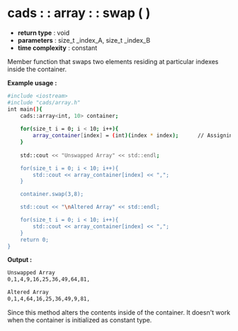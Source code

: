 # cads : : array : : swap ( )

 - **return type** : void
 - **parameters** : size_t _index_A, size_t _index_B
 - **time complexity** : constant

Member function that swaps two elements residing at particular indexes inside the container.

**Example usage :**
```sh
#include <iostream>
#include "cads/array.h"
int main(){
	cads::array<int, 10> container;
	
	for(size_t i = 0; i < 10; i++){
		array_container[index] = (int)(index * index);		// Assigning value to container.
	}
	
	std::cout << "Unswapped Array" << std::endl;

	for(size_t i = 0; i < 10; i++){
		std::cout << array_container[index] << ",";
	}

	container.swap(3,8);

	std::cout << "\nAltered Array" << std::endl;

	for(size_t i = 0; i < 10; i++){
		std::cout << array_container[index] << ",";
	}
	return 0;
}
```
**Output :**
```sh
Unswapped Array
0,1,4,9,16,25,36,49,64,81,

Altered Array
0,1,4,64,16,25,36,49,9,81,
```

Since this method alters the contents inside of the container. It doesn't work when the container is initialized as constant type.